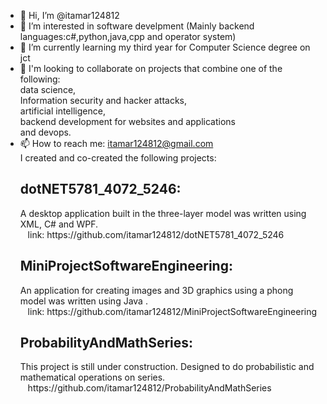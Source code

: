 - 👋 Hi, I’m @itamar124812
- 👀 I’m interested in software develpment (Mainly backend languages:c#,python,java,cpp and operator system)
- 🌱 I’m currently learning my third year for Computer Science degree on jct
- 💞️ I'm looking to collaborate on projects that combine one of the following: <br>
   data science,</br>
   Information security and hacker attacks,</br>
   artificial intelligence,</br>
   backend development for websites and applications</br>and devops.</br>
- 📫 How to reach me: itamar124812@gmail.com </br>
   I created and co-created the following projects:</br>
   <h2>dotNET5781_4072_5246:</h2> A desktop application built in the three-layer model was written using XML, C# and WPF.</br>
   &nbsp;&nbsp;   link: https://github.com/itamar124812/dotNET5781_4072_5246
   <h2>MiniProjectSoftwareEngineering:</h2> An application for creating images and 3D graphics using a phong model was written using Java .</br>
    &nbsp;&nbsp;  link: https://github.com/itamar124812/MiniProjectSoftwareEngineering
   <h2>ProbabilityAndMathSeries:</h2> This project is still under construction. Designed to do probabilistic and mathematical operations on series.</br>
   &nbsp;&nbsp; https://github.com/itamar124812/ProbabilityAndMathSeries
<!---
itamar124812/itamar124812 is a ✨ special ✨ repository because its `README.md` (this file) appears on your GitHub profile.
You can click the Preview link to take a look at your changes.
--->
